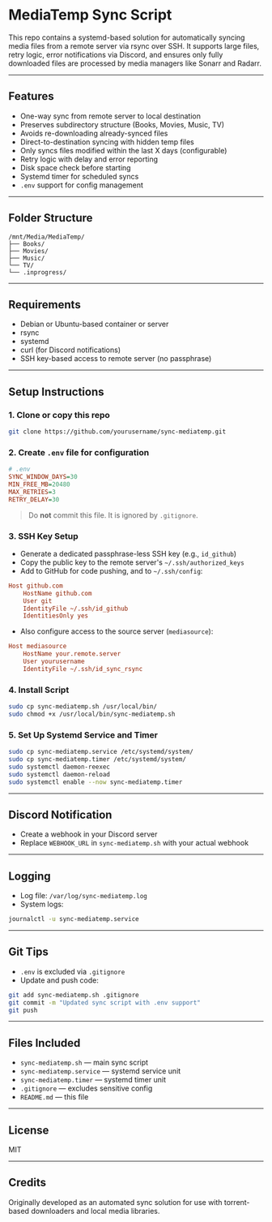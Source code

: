 # MediaTemp Sync Script

This repo contains a systemd-based solution for automatically syncing media files from a remote server via rsync over SSH. It supports large files, retry logic, error notifications via Discord, and ensures only fully downloaded files are processed by media managers like Sonarr and Radarr.

---

## Features
- One-way sync from remote server to local destination
- Preserves subdirectory structure (Books, Movies, Music, TV)
- Avoids re-downloading already-synced files
- Direct-to-destination syncing with hidden temp files
- Only syncs files modified within the last X days (configurable)
- Retry logic with delay and error reporting
- Disk space check before starting
- Systemd timer for scheduled syncs
- `.env` support for config management

---

## Folder Structure
```
/mnt/Media/MediaTemp/
├── Books/
├── Movies/
├── Music/
└── TV/
└── .inprogress/
```

---

## Requirements
- Debian or Ubuntu-based container or server
- rsync
- systemd
- curl (for Discord notifications)
- SSH key-based access to remote server (no passphrase)

---

## Setup Instructions

### 1. Clone or copy this repo
```bash
git clone https://github.com/yourusername/sync-mediatemp.git
```

### 2. Create `.env` file for configuration
```ini
# .env
SYNC_WINDOW_DAYS=30
MIN_FREE_MB=20480
MAX_RETRIES=3
RETRY_DELAY=30
```

> Do **not** commit this file. It is ignored by `.gitignore`.

### 3. SSH Key Setup
- Generate a dedicated passphrase-less SSH key (e.g., `id_github`)
- Copy the public key to the remote server's `~/.ssh/authorized_keys`
- Add to GitHub for code pushing, and to `~/.ssh/config`:
```ini
Host github.com
    HostName github.com
    User git
    IdentityFile ~/.ssh/id_github
    IdentitiesOnly yes
```

- Also configure access to the source server (`mediasource`):
```ini
Host mediasource
    HostName your.remote.server
    User yourusername
    IdentityFile ~/.ssh/id_sync_rsync
```

### 4. Install Script
```bash
sudo cp sync-mediatemp.sh /usr/local/bin/
sudo chmod +x /usr/local/bin/sync-mediatemp.sh
```

### 5. Set Up Systemd Service and Timer
```bash
sudo cp sync-mediatemp.service /etc/systemd/system/
sudo cp sync-mediatemp.timer /etc/systemd/system/
sudo systemctl daemon-reexec
sudo systemctl daemon-reload
sudo systemctl enable --now sync-mediatemp.timer
```

---

## Discord Notification
- Create a webhook in your Discord server
- Replace `WEBHOOK_URL` in `sync-mediatemp.sh` with your actual webhook

---

## Logging
- Log file: `/var/log/sync-mediatemp.log`
- System logs:
```bash
journalctl -u sync-mediatemp.service
```

---

## Git Tips
- `.env` is excluded via `.gitignore`
- Update and push code:
```bash
git add sync-mediatemp.sh .gitignore
git commit -m "Updated sync script with .env support"
git push
```

---

## Files Included
- `sync-mediatemp.sh` — main sync script
- `sync-mediatemp.service` — systemd service unit
- `sync-mediatemp.timer` — systemd timer unit
- `.gitignore` — excludes sensitive config
- `README.md` — this file

---

## License
MIT

---

## Credits
Originally developed as an automated sync solution for use with torrent-based downloaders and local media libraries.
